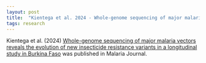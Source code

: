 ```yaml
---
layout: post
title:  "Kientega et al. 2024 - Whole-genome sequencing of major malaria vectors reveals the evolution of new insecticide resistance variants in a longitudinal study in Burkina Faso"
tags: research
---
```


Kientega et al. (2024) [Whole-genome sequencing of major malaria vectors reveals the evolution of new insecticide resistance variants in a longitudinal study in Burkina Faso](https://doi.org/10.1186/s12936-024-05106-7) was published in Malaria Journal.
